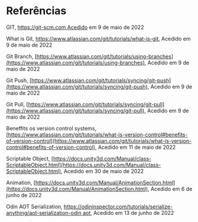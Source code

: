 # Referências

GIT, https://git-scm.com,Acedido em  9 de maio de 2022

What is Git, https://www.atlassian.com/git/tutorials/what-is-git, Acedido em 9 de maio de 2022

Git Branch, [https://www.atlassian.com/git/tutorials/using-branches](https://www.atlassian.com/git/tutorials/using-branches), Acedido em 9 de maio de 2022

Git Push, [https://www.atlassian.com/git/tutorials/syncing/git-push](https://www.atlassian.com/git/tutorials/syncing/git-push), Acedido em 9 de maio de 2022

Git Pull, [https://www.atlassian.com/git/tutorials/syncing/git-pull](https://www.atlassian.com/git/tutorials/syncing/git-pull), Acedido em 9 de maio de 2022

Beneffits os version control systems, [https://www.atlassian.com/git/tutorials/what-is-version-control#benefits-of-version-control](https://www.atlassian.com/git/tutorials/what-is-version-control#benefits-of-version-control),  Acedido em 11 de maio de 2022

Scriptable Object, [https://docs.unity3d.com/Manual/class-ScriptableObject.html](https://docs.unity3d.com/Manual/class-ScriptableObject.html), Acedido em 30 de maio de 2022

Animation, [https://docs.unity3d.com/Manual/AnimationSection.html](https://docs.unity3d.com/Manual/AnimationSection.html), Acedido em 6 de junho de 2022

Odin AOT Serialization, [https://odininspector.com/tutorials/serialize-anything/aot-serialization-odin aot](https://odininspector.com/tutorials/serialize-anything/aot-serialization), Acedido em 13 de junho de 2022

